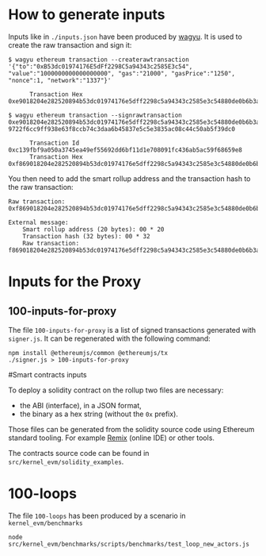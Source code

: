 # How to generate inputs

Inputs like in `./inputs.json` have been produced by [wagyu](https://github.com/AleoHQ/wagyu).
It is used to create the raw transaction and sign it:
```
$ wagyu ethereum transaction --createrawtransaction '{"to":"0xB53dc01974176E5dFf2298C5a94343c2585E3c54", "value":"1000000000000000000", "gas":"21000", "gasPrice":"1250", "nonce":1, "network":"1337"}'

      Transaction Hex      0xe9018204e282520894b53dc01974176e5dff2298c5a94343c2585e3c54880de0b6b3a764000080018080

$ wagyu ethereum transaction --signrawtransaction 0xe9018204e282520894b53dc01974176e5dff2298c5a94343c2585e3c54880de0b6b3a764000080018080 9722f6cc9ff938e63f8ccb74c3daa6b45837e5c5e3835ac08c44c50ab5f39dc0

      Transaction Id       0xc139fbf9a050a3745ea49ef55692dd6bf11d1e708091fc436ab5ac59f68659e8
      Transaction Hex      0xf869018204e282520894b53dc01974176e5dff2298c5a94343c2585e3c54880de0b6b3a76400008026a0e05675c80f386c2c3e52db9b4a8b32773b5828bcec5dc9387c4a7ec109f01686a0192d4db23677d74299b9a5892db9b4e97896bdcb1c165513abaaa50f791faab9
```

You then need to add the smart rollup address and the transaction hash to the raw transaction:
```
Raw transaction: 0xf869018204e282520894b53dc01974176e5dff2298c5a94343c2585e3c54880de0b6b3a76400008026a0e05675c80f386c2c3e52db9b4a8b32773b5828bcec5dc9387c4a7ec109f01686a0192d4db23677d74299b9a5892db9b4e97896bdcb1c165513abaaa50f791faab9

External message:
    Smart rollup address (20 bytes): 00 * 20
    Transaction hash (32 bytes): 00 * 32
    Raw transaction: f869018204e282520894b53dc01974176e5dff2298c5a94343c2585e3c54880de0b6b3a76400008026a0e05675c80f386c2c3e52db9b4a8b32773b5828bcec5dc9387c4a7ec109f01686a0192d4db23677d74299b9a5892db9b4e97896bdcb1c165513abaaa50f791faab9
```

# Inputs for the Proxy

## 100-inputs-for-proxy
The file `100-inputs-for-proxy` is a list of signed transactions generated with `signer.js`. It can be regenerated with the following command:
```
npm install @ethereumjs/common @ethereumjs/tx
./signer.js > 100-inputs-for-proxy
```

#Smart contracts inputs

To deploy a solidity contract on the rollup two files are necessary:
- the ABI (interface), in a JSON format,
- the binary as a hex string (without the `0x` prefix).

Those files can be generated from the solidity source code using Ethereum
standard tooling. For example [Remix](https://remix.ethereum.org/) (online IDE)
or other tools.

The contracts source code can be found in `src/kernel_evm/solidity_examples`.

# 100-loops
The file `100-loops` has been produced by a scenario in `kernel_evm/benchmarks`
```
node src/kernel_evm/benchmarks/scripts/benchmarks/test_loop_new_actors.js
```